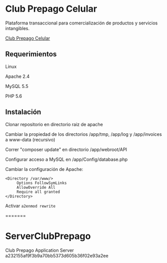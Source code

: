 # Club Prepago Celular

Plataforma transaccional para comercialización de productos y servicios intangibles.

[Club Prepago Celular](http://www.clubprepago.com)


## Requerimientos

Linux

Apache 2.4

MySQL 5.5

PHP 5.6

## Instalación

Clonar repositorio en directorio raiz de apache

Cambiar la propiedad de los directorios /app/tmp, /app/log y /app/invoices a www-data (recursivo)

Correr "composer update" en directorio /app/webroot/API

Configurar acceso a MySQL en /app/Config/database.php

Cambiar la configuración de Apache:

```
<Directory /var/www/>
     Options FollowSymLinks
     AllowOverride All
     Require all granted
</Directory>
```

Activar `a2enmod rewrite`

=======
# ServerClubPrepago
Club Prepago Application Server
a232155af9f3b9a70bb5373d605b36f02e93a2ee
